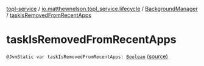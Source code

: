[topl-service](../../index.md) / [io.matthewnelson.topl_service.lifecycle](../index.md) / [BackgroundManager](index.md) / [taskIsRemovedFromRecentApps](./task-is-removed-from-recent-apps.md)

# taskIsRemovedFromRecentApps

`@JvmStatic var taskIsRemovedFromRecentApps: `[`Boolean`](https://kotlinlang.org/api/latest/jvm/stdlib/kotlin/-boolean/index.html) [(source)](https://github.com/05nelsonm/TorOnionProxyLibrary-Android/blob/master/topl-service/src/main/java/io/matthewnelson/topl_service/lifecycle/BackgroundManager.kt#L290)